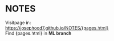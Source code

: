 # NOTES

Visitpage in:  
https://josephood7.github.io/NOTES/{pages.html}  
Find {pages.html} in **ML branch**
